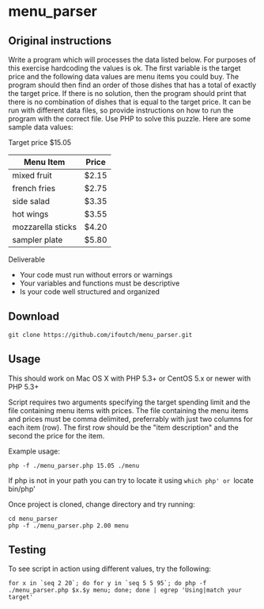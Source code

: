 # menu_parser

## Original instructions

Write a program which will processes the data listed below. For purposes of this exercise hardcoding the values is ok. The first variable is the target price and the following data values are menu items you could buy. The program should then find an order of those dishes that has a total of exactly the target price. If there is no solution, then the program should print that there is no combination of dishes that is equal to the target price. It can be run with different data files, so provide instructions on how to run the program with the correct file. Use PHP to solve this puzzle.
Here are some sample data values:

Target price $15.05

|Menu Item|Price|
|---------|-----|
|mixed fruit|$2.15|
|french fries|$2.75|
|side salad|$3.35|
|hot wings|$3.55|
|mozzarella sticks|$4.20|
|sampler plate|$5.80|

Deliverable
- Your code must run without errors or warnings
- Your variables and functions must be descriptive
- Is your code well structured and organized

## Download 

    git clone https://github.com/ifoutch/menu_parser.git

## Usage

This should work on Mac OS X with PHP 5.3+ or CentOS 5.x or newer with PHP 5.3+

  Script requires two arguments specifying the target spending limit and the file containing menu items with prices.
  The file containing the menu items and prices must be comma delimited, preferrably with just two columns for each item (row).
  The first row should be the "item description" and the second the price for the item.
  
  Example usage:
  
    php -f ./menu_parser.php 15.05 ./menu

  If php is not in your path you can try to locate it using `which php' or `locate bin/php'

Once project is cloned, change directory and try running:

    cd menu_parser
    php -f ./menu_parser.php 2.00 menu
    
## Testing

To see script in action using different values, try the following:

    for x in `seq 2 20`; do for y in `seq 5 5 95`; do php -f ./menu_parser.php $x.$y menu; done; done | egrep 'Using|match your target'
